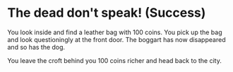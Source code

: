 # The dead don't speak! (Success)

You look inside and find a leather bag with 100 coins.
You pick up the bag and look questioningly at the front door.
The boggart has now disappeared and so has the dog.

You leave the croft behind you 100 coins richer and head back to the city.
